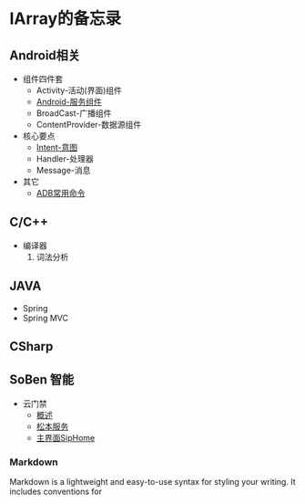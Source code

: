 # IArray的备忘录

## Android相关
* 组件四件套 
	* Activity-活动(界面)组件 
	* [Android-服务组件](https://iarray.github.io/blog/android/Service) 
	* BroadCast-广播组件
	* ContentProvider-数据源组件
* 核心要点
	* [Intent-意图](https://iarray.github.io/blog/android/intent)
	* Handler-处理器
	* Message-消息
* 其它
	* [ADB常用命令](https://iarray.github.io/blog/android/ADB) 
## C/C++
* 编译器
	1. 词法分析 

## JAVA
* Spring
* Spring MVC

## CSharp


## SoBen 智能
* 云门禁
	* [概述](https://iarray.github.io/blog/soben/概述) 
	* [松本服务](https://iarray.github.io/blog/soben/松本服务)
	* [主界面SipHome](https://iarray.github.io/blog/soben/主界面SipHome)

### Markdown

Markdown is a lightweight and easy-to-use syntax for styling your writing. It includes conventions for

